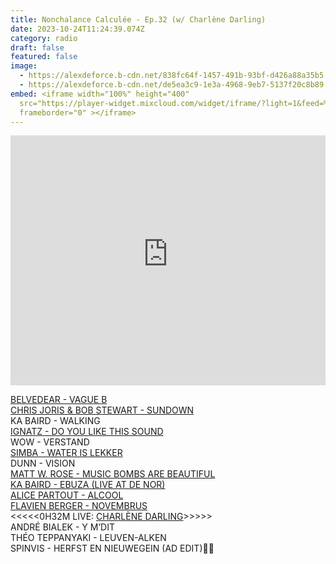 ```yaml
---
title: Nonchalance Calculée - Ep.32 (w/ Charlène Darling)
date: 2023-10-24T11:24:39.074Z
category: radio
draft: false
featured: false
image:
  - https://alexdeforce.b-cdn.net/838fc64f-1457-491b-93bf-d426a88a35b5.jpg
  - https://alexdeforce.b-cdn.net/de5ea3c9-1e3a-4968-9eb7-5137f20c8b89.jpg
embed: <iframe width="100%" height="400"
  src="https://player-widget.mixcloud.com/widget/iframe/?light=1&feed=%2FKioskRadio%2Fnonchalance-calcul%C3%A9e-w-alex-deforce-charl%C3%A8ne-darling-kiosk-radio-23102023%2F"
  frameborder="0" ></iframe>
---
```

<iframe width="100%" height="400" src="https://player-widget.mixcloud.com/widget/iframe/?light=1&feed=%2FKioskRadio%2Fnonchalance-calcul%C3%A9e-w-alex-deforce-charl%C3%A8ne-darling-kiosk-radio-23102023%2F" frameborder="0" ></iframe>

[BELVEDEAR - VAGUE B](https://belvedear.bandcamp.com/track/vague-b)\
[CHRIS JORIS & BOB STEWART - SUNDOWN](https://chrisjoris-bobstewart.bandcamp.com/album/home-and-old-stories)\
KA BAIRD - WALKING\
[IGNATZ - DO YOU LIKE THIS SOUND](https://krutrecords.bandcamp.com/album/the-cure)\
WOW - VERSTAND\
[SIMBA - WATER IS LEKKER](https://open.spotify.com/track/3pey8XkGY0he4TLRm5QBvd)\
DUNN - VISION\
[MATT W. ROSE - MUSIC BOMBS ARE BEAUTIFUL](https://mattwrose.bandcamp.com/track/musical-bombs-are-beautiful)\
[KA BAIRD - EBUZA (LIVE AT DE NOR)](https://ultraeczema.bandcamp.com/album/de-nor-2020)\
[ALICE PARTOUT - ALCOOL](https://aaallliiiccceee.bandcamp.com/track/alcool)\
[FLAVIEN BERGER - NOVEMBRUS](https://flavienberger.bandcamp.com/album/radio-contre-temps)\
<<<<<0H32M LIVE: [CHARLÈNE DARLING](https://www.instagram.com/charlenedarling/)>>>>>\
ANDRÉ BIALEK - Y M’DIT\
THÉO TEPPANYAKI - LEUVEN-ALKEN\
SPINVIS - HERFST EN NIEUWEGEIN (AD EDIT)